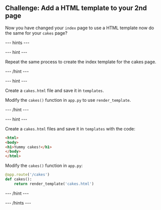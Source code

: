 ## Challenge: Add a HTML template to your 2nd page

Now you have changed your `index` page to use a HTML template now do the same for your `cakes` page?

--- hints ---

--- hint ---

Repeat the same process to create the index template for the cakes page.

--- /hint ---

--- hint ---

Create a `cakes.html` file and save it in `templates`.

Modify the `cakes()` function in `app.py` to use `render_template`.

--- /hint ---

--- hint ---

Create a `cakes.html` files and save it in `templates` with the code:

```html
<html>
<body>
<h1>Yummy cakes!</h1>
</body>
</html>
```

Modify the `cakes()` function in `app.py`:

```python
@app.route('/cakes')
def cakes():
    return render_template('cakes.html')
```

--- /hint ---

--- /hints ---